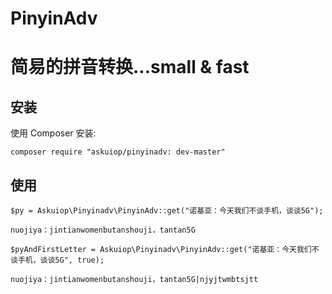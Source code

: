 # PinyinAdv

# 简易的拼音转换...small & fast

## 安装
使用 Composer 安装:

```
composer require "askuiop/pinyinadv: dev-master"
```

## 使用

```
$py = Askuiop\Pinyinadv\PinyinAdv::get("诺基亚：今天我们不谈手机，谈谈5G");

nuojiya：jintianwomenbutanshouji，tantan5G

$pyAndFirstLetter = Askuiop\Pinyinadv\PinyinAdv::get("诺基亚：今天我们不谈手机，谈谈5G", true);

nuojiya：jintianwomenbutanshouji，tantan5G|njyjtwmbtsjtt
```

